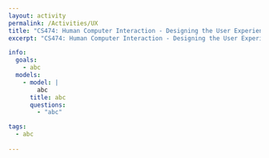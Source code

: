 ```yaml
---
layout: activity
permalink: /Activities/UX
title: "CS474: Human Computer Interaction - Designing the User Experience"
excerpt: "CS474: Human Computer Interaction - Designing the User Experience"

info: 
  goals: 
    - abc
  models:
    - model: |
        abc
      title: abc
      questions:
        - "abc"

tags:
  - abc
  
---
```


